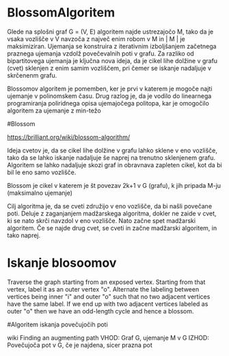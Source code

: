 # BlossomAlgoritem


Glede na splošni graf G = (V, E) algoritem najde ustrezajočo M, tako da je vsaka vozlišče v V navzoča z največ enim robom v M in | M | je maksimiziran.
Ujemanja se konstruira z iterativnim izboljšanjem začetnega praznega ujemanja vzdolž povečevalnih poti v grafu. 
Za razliko od bipartitovega ujemanja je ključna nova ideja, da je cikel lihe dolžine v grafu (cvet) sklenjen z enim samim vozliščem, 
pri čemer se iskanje nadaljuje v skrčenenm grafu.

Blossomov algoritem je pomemben, ker je prvi v katerem je mogoče najti ujemanje v polinomskem času.
Drug razlog je, da je vodilo do linearnega programiranja poliridnega opisa ujemajočega politopa, kar je omogočilo algoritem za ujemanje z min-težo

#Blossom

https://brilliant.org/wiki/blossom-algorithm/

Ideja cvetov je, da se cikel lihe dolžine v grafu lahko sklene v eno vozlišče, tako da se lahko iskanje nadaljuje še naprej na trenutno sklenjenem grafu.
Algoritem se lahko nadaljuje skozi graf in obravnava zapleten cikel, kot da bi bil le eno samo vozlišče.

Blossom je cikel v katerem je št povezav 2k+1 v G (grafu), k jih pripada M-ju (maksimalno ujemanje)

Cilj algoritma je, da se cveti združijo v eno vozlišče, da bi našli povečane poti. 
Deluje z zaganjanjem madžarskega algoritma, dokler ne zaide v cvet, ki se nato skrči navzdol v eno vozlišče. 
Nato začne spet madžarski algoritem. Če se najde drug cvet, se cveti in začne madžarski algoritem, in tako naprej.

# Iskanje blosoomov


Traverse the graph starting from an exposed vertex.
Starting from that vertex, label it as an outer vertex "o".
Alternate the labeling between vertices being inner "i" and outer "o" such that no two adjacent vertices have the same label.
If we end up with two adjacent vertices labeled as outer "o" then we have an odd-length cycle and hence a blossom.

#Algoritem iskanja povečujočih poti

wiki Finding an augmenting path
VHOD:  Graf G, ujemanje M v G
IZHOD: Povečujoča pot v G, če je najdena, sicer prazna pot



